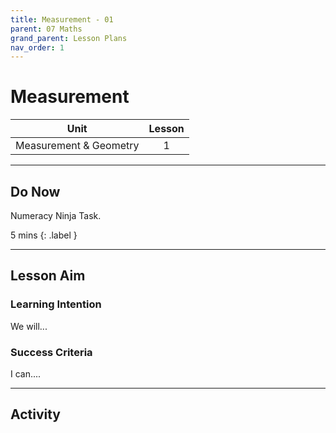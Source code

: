 ```yaml
---
title: Measurement - 01
parent: 07 Maths
grand_parent: Lesson Plans
nav_order: 1
---
```


# Measurement

| Unit                   | Lesson |
| ---------------------- | :----: |
| Measurement & Geometry |   1    |

---

## Do Now

Numeracy Ninja Task.

5 mins {: .label }

----

## Lesson Aim

### Learning Intention

We will...

### Success Criteria

I can....

-----

## Activity